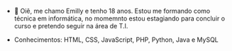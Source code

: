 - 👋 Oiê, me chamo Emilly e tenho 18 anos. Estou me formando como técnica em informática, 
no momemnto estou estagiando para concluir o curso e pretendo seguir na área de T.I.

- Conhecimentos: HTML, CSS, JavaScript, PHP, Python, Java e MySQL
